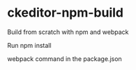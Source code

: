 # ckeditor-npm-build
Build from scratch with npm and webpack

Run npm install

webpack command in the package.json
